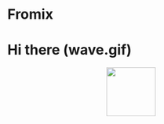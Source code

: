 # Fromix
# Hi there (wave.gif)

<div id="header" align="center">
  <img src="https://media.giphy.com/media/5K7ngCtszoxxbaBieC/giphy.gif" width="100"/>
</div>
